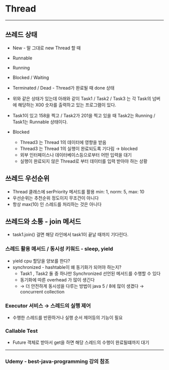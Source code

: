 # Thread
---
## 쓰레드 상태

- New - 말 그대로 new Thread 할 때
- Runnable
- Running
- Blocked / Waiting
- Terminated / Dead - Thread가 완료될 때 done 상태

- 위와 같은 상태가 있는데 아래와 같이 Task1 / Task2 / Task3 는 각 Task의 넘버에 해당하는 X00 숫자를 출력하고 있는 프로그램이 있다.
- Task1이 있고 158을 찍고 / Task2가 201을 찍고 있을 때  Task2는 Running / Task1는 Runnable 상태이다.
- Blocked
    - Thread3 는 Thread 1의 데이터에 영향을 받음
    - Thread3 는 Thread 1의 실행이 완료되도록 기다림 → blocked
    - 외부 인터페이스나 데이터베이스등으로부터 어떤 입력을 대기
    - 실행이 완료되지 않은 Thread로 부터 데이터를 입력 받아야 하는 상황

## 쓰레드 우선순위

- Thread 클래스에 serPriority 메서드를 활용 min: 1, norm: 5, max: 10
- 우선순위는 추천순위 정도이지 무조건이 아니다
- 항상 max(10) 인 스레드를 처리하는 것은 아니다

## 쓰레드와 소통 - join 메서드

- task1.join() 걸면 해당 라인에서 task1이 끝날 때까지 기다린다.

### 스레드 활용 메서드 / 동시성 키워드 - sleep, yield

- yield cpu 할당을 양보를 한다?
- synchronized - hashtable이 왜 동기화가 되어야 하는지?
    - Task1 , Task2 둘 중 하나만 Synchronized 선언된 메서드를 수행할 수 있다
    - 동기화에 따른 overhead 가 많이 생긴다
    - → 더 안전하게 동시성을 다루는 방법이 java 5 / 8에 많이 생겼다 → concurrent collection

### Executor 서비스 → 스레드의 실행 제어

- 수행한 스레드를 반환하거나 실행 순서 제어등의 기능이 필요

### Callable Test

- Future 객체로 받아서 get을 하면 해당 스레드의 수행이 완료될떄까지 대기

---
### Udemy - best-java-programming 강의 참조